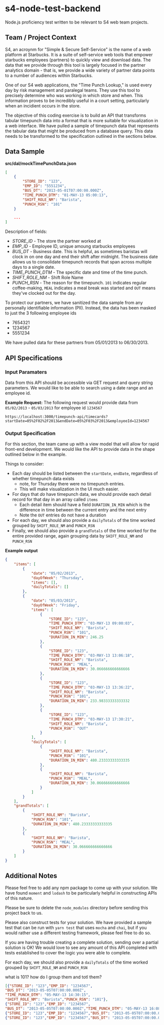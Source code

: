 # s4-node-test-backend

Node.js proficiency test written to be relevant to S4 web team projects.

## Team / Project Context

S4, an acroynm for "Simple & Secure Self-Service" is the name of a web platform at Starbucks. It is a suite of self-service web tools that empower starbucks employees (partners) to quickly view and download data. The data that we provide through this tool is largely focused in the partner analytics domain - that is, we provide a wide variety of partner data points to a number of audiences within Starbucks.

One of our S4 web applications, the "Time Punch Lookup," is used every day by risk management and paralegal teams. They use this tool to precisely determine who was working in which store and when. This information proves to be incredibly useful in a court setting, particularly when an incidient occurs in the store.

The objective of this coding exercise is to build an API that transforms tabular timepunch data into a format that is more suitable for visualization in a web interface. We have pulled a sample of timepunch data that represents the tabular data that might be produced from a database query. This data needs to be transformed to the specification outlined in the sections below.

## Data Sample

**src/dal/mockTimePunchData.json**

```json
[
	{
		"STORE_ID": "123",
		"EMP_ID": "5551234",
		"BUS_DT": "2013-05-01T07:00:00.000Z",
		"TIME_PUNCH_DTM": "01-MAY-13 05:00:13",
		"SHIFT_ROLE_NM": "Barista",
		"PUNCH_RSN": "101"
    }

    ...
]
```

Description of fields:

-   _STORE_ID_ - The store the partner worked at
-   _EMP_ID_ - Employee ID, unique amoung starbucks employees
-   _BUS_DT_ - Business date. This is helpful, as sometimes baristas will clock in on one day and end their shift after midnight. The business date allows us to consolidate timepunch records that span across multiple days to a single date.
-   _TIME_PUNCH_DTM_ - The specific date and time of the time punch.
-   _SHIFT_ROLE_NM_ - Shift Role Name
-   _PUNCH_RSN_ - The reason for the timepunch. `101` indicates regular coffee-making, `MEAL` indicates a meal break was started and `OUT` means they've clocked out for the day.

To protect our partners, we have sanitized the data sample from any personally identifiable information (PII). Instead, the data has been masked to just the 3 following employee ids

-   7654321
-   1234567
-   5551234

We have pulled data for these partners from 05/01/2013 to 06/30/2013.

## API Specifications

### Input Paramaters

Data from this API should be accessible via GET request and query string parameters. We would like to be able to search using a date range and an employee id.

**Example Request:**
The following request would provide data from `05/02/2013` - `05/03/2013` for employee id `1234567`

```
https://localhost:3000/timepunch-api/timecards?startDate=05%2F02%2F2013&endDate=05%2F03%2F2013&employeeId=1234567
```

### Output Specification

For this section, the team came up with a view model that will allow for rapid front-end development. We would like the API to provide data in the shape outlined below in the example.

Things to consider:

-   Each day should be listed between the `startDate`, `endDate`, regardless of whether timepunch data exists
    -   note, for Thursday there were no timepunch entries.
    -   This will make visualization in the UI much easier.
-   For days that _do_ have timepunch data, we should provide each detail record for that day in an array called `items`
    -   Each detail item should have a field `DURATION_IN_MIN` which is the difference in time between the current entry and the next entry
    -   Note the `OUT` entries do not have a duration
-   For each day, we should also provide a `dailyTotals` of the time worked grouped by `SHIFT_ROLE_NM` and `PUNCH_RSN`
-   Finally, we should also provide a `grandTotals` of the time worked for the entire provided range, again grouping data by `SHIFT_ROLE_NM` and `PUNCH_RSN`

**Example output**

```json
{
	"items": [
		{
			"date": "05/02/2013",
			"dayOfWeek": "Thursday",
			"items": [],
			"dailyTotals": []
		},
		{
			"date": "05/03/2013",
			"dayOfWeek": "Friday",
			"items": [
				{
					"STORE_ID": "123",
					"TIME_PUNCH_DTM": "03-MAY-13 09:00:03",
					"SHIFT_ROLE_NM": "Barista",
					"PUNCH_RSN": "101",
					"DURATION_IN_MIN": 246.25
				},
				{
					"STORE_ID": "123",
					"TIME_PUNCH_DTM": "03-MAY-13 13:06:18",
					"SHIFT_ROLE_NM": "Barista",
					"PUNCH_RSN": "MEAL",
					"DURATION_IN_MIN": 30.066666666666666
				},
				{
					"STORE_ID": "123",
					"TIME_PUNCH_DTM": "03-MAY-13 13:36:22",
					"SHIFT_ROLE_NM": "Barista",
					"PUNCH_RSN": "101",
					"DURATION_IN_MIN": 233.98333333333332
				},
				{
					"STORE_ID": "123",
					"TIME_PUNCH_DTM": "03-MAY-13 17:30:21",
					"SHIFT_ROLE_NM": "Barista",
					"PUNCH_RSN": "OUT"
				}
			],
			"dailyTotals": [
				{
					"SHIFT_ROLE_NM": "Barista",
					"PUNCH_RSN": "101",
					"DURATION_IN_MIN": 480.23333333333335
				},
				{
					"SHIFT_ROLE_NM": "Barista",
					"PUNCH_RSN": "MEAL",
					"DURATION_IN_MIN": 30.066666666666666
				}
			]
		}
	],
	"grandTotals": [
		{
			"SHIFT_ROLE_NM": "Barista",
			"PUNCH_RSN": "101",
			"DURATION_IN_MIN": 480.23333333333335
		},
		{
			"SHIFT_ROLE_NM": "Barista",
			"PUNCH_RSN": "MEAL",
			"DURATION_IN_MIN": 30.066666666666666
		}
	]
}
```

## Additional Notes

Please feel free to add any npm package to come up with your solution. We have found `moment` and `lodash` to be particularly helpful in constructing APIs of this nature.

Please be sure to delete the `node_modules` directory before sending this project back to us.

Please also construct tests for your solution. We have provided a sample test that can be run with `yarn test` that uses `mocha` and `chai`, but if you would rather use a different testing framework, please feel free to do so.

If you are having trouble creating a complete solution, sending over a partial solution is OK! We would love to see any amount of this API completed with tests established to cover the logic you were able to complete.


For each day, we should also provide a `dailyTotals` of the time worked grouped by `SHIFT_ROLE_NM` and `PUNCH_RSN`

what is 101?
how do I group them and totl them?

```json
[{"STORE_ID": "123","EMP_ID": "1234567",
"BUS_DT": "2013-05-05T07:00:00.000Z",
"TIME_PUNCH_DTM": "05-MAY-13 14:30:15",
"SHIFT_ROLE_NM": "Barista","PUNCH_RSN": "101"},
{"STORE_ID": "123","EMP_ID": "1234567",
"BUS_DT": "2013-05-05T07:00:00.000Z","TIME_PUNCH_DTM": "05-MAY-13 16:08:16","SHIFT_ROLE_NM": "Barista","PUNCH_RSN": "MEAL"},
{"STORE_ID": "123","EMP_ID": "1234567","BUS_DT": "2013-05-05T07:00:00.000Z","TIME_PUNCH_DTM": "05-MAY-13 16:40:21","SHIFT_ROLE_NM": "Barista","PUNCH_RSN": "101"},
{"STORE_ID": "123","EMP_ID": "1234567","BUS_DT": "2013-05-05T07:00:00.000Z","TIME_PUNCH_DTM": "05-MAY-13 22:03:14","SHIFT_ROLE_NM": "Barista","PUNCH_RSN": "OUT"}]
```